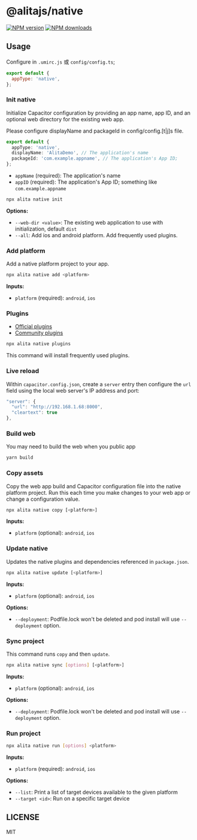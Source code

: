# @alitajs/native

[![NPM version](https://img.shields.io/npm/v/@alita/native.svg?style=flat)](https://npmjs.org/package/@alita/native) [![NPM downloads](http://img.shields.io/npm/dm/@alita/native.svg?style=flat)](https://npmjs.org/package/@alita/native)

## Usage

Configure in `.umirc.js` 或 `config/config.ts`;

```js
export default {
  appType: 'native',
};
```

### Init native

Initialize Capacitor configuration by providing an app name, app ID, and an optional web directory for the existing web app.

Please configure displayName and packageId in config/config.[t|j]s file.

```ts
export default {
  appType: 'native',
  displayName: 'AlitaDemo', // The application's name
  packageId: 'com.example.appname', // The application's App ID;
};
```

- `appName` (required): The application's name
- `appID` (required): The application's App ID; something like `com.example.appname`

```bash
npx alita native init
```

<strong>Options:</strong>

- `--web-dir <value>`: The existing web application to use with initialization, default `dist`
- `--all`: Add ios and android platform. Add frequently used plugins.

### Add platform

Add a native platform project to your app.

```bash
npx alita native add <platform>
```

<strong>Inputs:</strong>

- `platform` (required): `android`, `ios`

### Plugins

- [Official plugins](https://github.com/ionic-team/capacitor-plugins)
- [Community plugins](https://github.com/capacitor-community)

```sh
npx alita native plugins
```

This command will install frequently used plugins.

### Live reload

Within `capacitor.config.json`, create a `server` entry then configure the `url` field using the local web server's IP address and port:

```js
"server": {
  "url": "http://192.168.1.68:8000",
  "cleartext": true
},
```

### Build web

You may need to build the web when you public app

```bash
yarn build
```

### Copy assets

Copy the web app build and Capacitor configuration file into the native platform project. Run this each time you make changes to your web app or change a configuration value.

```bash
npx alita native copy [<platform>]
```

<strong>Inputs:</strong>

- `platform` (optional): `android`, `ios`

### Update native

Updates the native plugins and dependencies referenced in `package.json`.

```bash
npx alita native update [<platform>]
```

<strong>Inputs:</strong>

- `platform` (optional): `android`, `ios`

<strong>Options:</strong>

- `--deployment`: Podfile.lock won't be deleted and pod install will use `--deployment` option.

### Sync project

This command runs `copy` and then `update`.

```bash
npx alita native sync [options] [<platform>]
```

<strong>Inputs:</strong>

- `platform` (optional): `android`, `ios`

<strong>Options:</strong>

- `--deployment`: Podfile.lock won't be deleted and pod install will use `--deployment` option.

### Run project

```bash
npx alita native run [options] <platform>
```

<strong>Inputs:</strong>

- `platform` (required): `android`, `ios`

<strong>Options:</strong>

- `--list`: Print a list of target devices available to the given platform
- `--target <id>`: Run on a specific target device

## LICENSE

MIT

